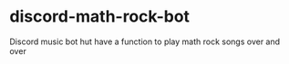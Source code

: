 # discord-math-rock-bot

Discord music bot hut have a function to play math rock songs over and over
